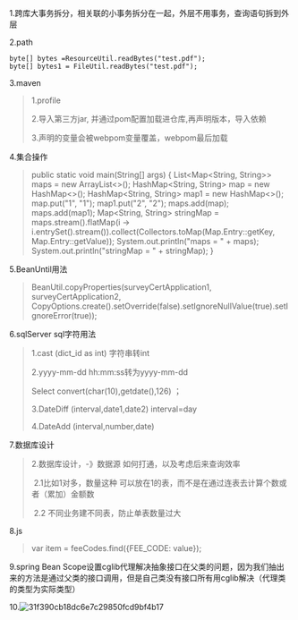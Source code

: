 1.跨库大事务拆分，相关联的小事务拆分在一起，外层不用事务，查询语句拆到外层

2.path

```
byte[] bytes =ResourceUtil.readBytes("test.pdf");
byte[] bytes1 = FileUtil.readBytes("test.pdf");
```

3.maven 

>  1.profile
>
> 2.导入第三方jar, 并通过pom配置<resipoty>加载进仓库,再声明版本，导入依赖
>
> 3.声明的变量会被webpom变量覆盖，webpom最后加载

4.集合操作

> public static void main(String[] args) {   List<Map<String, String>> maps = new ArrayList<>();   HashMap<String, String> map = new HashMap<>();   HashMap<String, String> map1 = new HashMap<>();   map.put("1", "1");   map1.put("2", "2");   maps.add(map);   maps.add(map1);   Map<String, String> stringMap = maps.stream().flatMap(i -> i.entrySet().stream()).collect(Collectors.toMap(Map.Entry::getKey, Map.Entry::getValue));   System.out.println("maps = " + maps);   System.out.println("stringMap = " + stringMap); }

5.BeanUntil用法

> BeanUtil.copyProperties(surveyCertApplication1, surveyCertApplication2, CopyOptions.create().setOverride(false).setIgnoreNullValue(true).setIgnoreError(true));

6.sqlServer sql字符用法

> 1.cast (dict_id as int)   字符串转int
>
> 2.yyyy-mm-dd hh:mm:ss转为yyyy-mm-dd
>
>   Select convert(char(10),getdate(),126)  ；
>
> 3.DateDiff (interval,date1,date2)             interval=day
>
> 4.DateAdd (interval,number,date)	

7.数据库设计

> 2.数据库设计，-》数据源 如何打通，以及考虑后来查询效率
>
> ​    2.1比如1对多，数量这种  可以放在1的表，而不是在通过连表去计算个数或者（累加）金额数
>
> ​    2.2 不同业务建不同表，防止单表数量过大

8.js

> var item = feeCodes.find({FEE_CODE: value});

9.spring Bean Scope设置cglib代理解决抽象接口在父类的问题，因为我们抽出来的方法是通过父类的接口调用，但是自己类没有接口所有用cglib解决（代理类的类型为实际类型）

10.![31f390cb18dc6e7c29850fcd9bf4b17](D:\md\up.assets\31f390cb18dc6e7c29850fcd9bf4b17.png)

